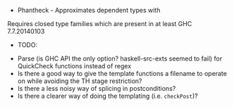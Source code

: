 * Phantheck - Approximates dependent types with


Requires closed type families which are present in at least GHC 7.7.20140103

* TODO:
- Parse (is GHC API the only option? haskell-src-exts seemed to fail) for QuickCheck functions instead of regex
- Is there a good way to give the template functions a filename to operate on while avoiding the TH stage restriction?
- Is there a less noisy way of splicing in postconditions?
- Is there a clearer way of doing the templating (i.e. `checkPost`)?
